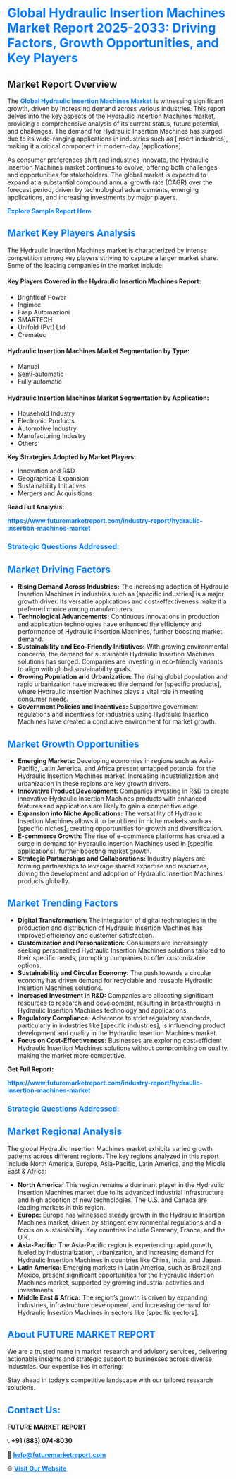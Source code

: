 <h1 style="color: #007BFF;">Global Hydraulic Insertion Machines Market Report 2025-2033: Driving Factors, Growth Opportunities, and Key Players</h1>

<section id="overview">
<h2>Market Report Overview</h2>
<p>The <a href="https://www.futuremarketreport.com/industry-report/hydraulic-insertion-machines-market" style="color: #007BFF; text-decoration: none;"><strong>Global Hydraulic Insertion Machines Market</strong></a> is witnessing significant growth, driven by increasing demand across various industries. This report delves into the key aspects of the Hydraulic Insertion Machines market, providing a comprehensive analysis of its current status, future potential, and challenges. The demand for Hydraulic Insertion Machines has surged due to its wide-ranging applications in industries such as [insert industries], making it a critical component in modern-day [applications].</p>
<p>As consumer preferences shift and industries innovate, the Hydraulic Insertion Machines market continues to evolve, offering both challenges and opportunities for stakeholders. The global market is expected to expand at a substantial compound annual growth rate (CAGR) over the forecast period, driven by technological advancements, emerging applications, and increasing investments by major players.</p>
</section>

<section id="overview">
<p><a href="https://www.futuremarketreport.com/request-sample/reportId=59289" style="color: #007BFF; text-decoration: none;"><strong>Explore Sample Report Here</strong></a></p>
</section>

<section id="key-players">
<h2 style="color: #007BFF;">Market Key Players Analysis</h2>
<p>The Hydraulic Insertion Machines market is characterized by intense competition among key players striving to capture a larger market share. Some of the leading companies in the market include:</p>
<h4>Key Players Covered in the Hydraulic Insertion Machines Report:</h4>
<ul><li>Brightleaf Power</li><li>Ingimec</li><li>Fasp Automazioni</li><li>SMARTECH</li><li>Unifold (Pvt) Ltd</li><li>Crematec</li></ul>
<h4>Hydraulic Insertion Machines Market Segmentation by Type:</h4>
<ul><li>Manual</li><li>Semi-automatic</li><li>Fully automatic</li></ul>

<h4>Hydraulic Insertion Machines Market Segmentation by Application:</h4>
<ul><li>Household Industry</li><li>Electronic Products</li><li>Automotive Industry</li><li>Manufacturing Industry</li><li>Others</li></ul>
<p><strong>Key Strategies Adopted by Market Players:</strong></p>
<ul>
<li>Innovation and R&D</li>
<li>Geographical Expansion</li>
<li>Sustainability Initiatives</li>
<li>Mergers and Acquisitions</li>
</ul>
</section>

<section>
<p><strong>Read Full Analysis: </strong></p><a href="https://www.futuremarketreport.com/industry-report/hydraulic-insertion-machines-market" style="color: #007BFF; text-decoration: none;"><strong>https://www.futuremarketreport.com/industry-report/hydraulic-insertion-machines-market</strong></a>
<h3 style="color: #007BFF;">Strategic Questions Addressed:</h3>
</section>

<section id="driving-factors">
<h2 style="color: #007BFF;">Market Driving Factors</h2>
<ul>
<li><strong>Rising Demand Across Industries:</strong> The increasing adoption of Hydraulic Insertion Machines in industries such as [specific industries] is a major growth driver. Its versatile applications and cost-effectiveness make it a preferred choice among manufacturers.</li>
<li><strong>Technological Advancements:</strong> Continuous innovations in production and application technologies have enhanced the efficiency and performance of Hydraulic Insertion Machines, further boosting market demand.</li>
<li><strong>Sustainability and Eco-Friendly Initiatives:</strong> With growing environmental concerns, the demand for sustainable Hydraulic Insertion Machines solutions has surged. Companies are investing in eco-friendly variants to align with global sustainability goals.</li>
<li><strong>Growing Population and Urbanization:</strong> The rising global population and rapid urbanization have increased the demand for [specific products], where Hydraulic Insertion Machines plays a vital role in meeting consumer needs.</li>
<li><strong>Government Policies and Incentives:</strong> Supportive government regulations and incentives for industries using Hydraulic Insertion Machines have created a conducive environment for market growth.</li>
</ul>
</section>

<section id="growth-opportunities">
<h2 style="color: #007BFF;">Market Growth Opportunities</h2>
<ul>
<li><strong>Emerging Markets:</strong> Developing economies in regions such as Asia-Pacific, Latin America, and Africa present untapped potential for the Hydraulic Insertion Machines market. Increasing industrialization and urbanization in these regions are key growth drivers.</li>
<li><strong>Innovative Product Development:</strong> Companies investing in R&D to create innovative Hydraulic Insertion Machines products with enhanced features and applications are likely to gain a competitive edge.</li>
<li><strong>Expansion into Niche Applications:</strong> The versatility of Hydraulic Insertion Machines allows it to be utilized in niche markets such as [specific niches], creating opportunities for growth and diversification.</li>
<li><strong>E-commerce Growth:</strong> The rise of e-commerce platforms has created a surge in demand for Hydraulic Insertion Machines used in [specific applications], further boosting market growth.</li>
<li><strong>Strategic Partnerships and Collaborations:</strong> Industry players are forming partnerships to leverage shared expertise and resources, driving the development and adoption of Hydraulic Insertion Machines products globally.</li>
</ul>
</section>

<section id="trending-factors">
<h2 style="color: #007BFF;">Market Trending Factors</h2>
<ul>
<li><strong>Digital Transformation:</strong> The integration of digital technologies in the production and distribution of Hydraulic Insertion Machines has improved efficiency and customer satisfaction.</li>
<li><strong>Customization and Personalization:</strong> Consumers are increasingly seeking personalized Hydraulic Insertion Machines solutions tailored to their specific needs, prompting companies to offer customizable options.</li>
<li><strong>Sustainability and Circular Economy:</strong> The push towards a circular economy has driven demand for recyclable and reusable Hydraulic Insertion Machines solutions.</li>
<li><strong>Increased Investment in R&D:</strong> Companies are allocating significant resources to research and development, resulting in breakthroughs in Hydraulic Insertion Machines technology and applications.</li>
<li><strong>Regulatory Compliance:</strong> Adherence to strict regulatory standards, particularly in industries like [specific industries], is influencing product development and quality in the Hydraulic Insertion Machines market.</li>
<li><strong>Focus on Cost-Effectiveness:</strong> Businesses are exploring cost-efficient Hydraulic Insertion Machines solutions without compromising on quality, making the market more competitive.</li>
</ul>
</section>

<section>
<p><strong>Get Full Report: </strong></p><a href="https://www.futuremarketreport.com/industry-report/hydraulic-insertion-machines-market" style="color: #007BFF; text-decoration: none;"><strong>https://www.futuremarketreport.com/industry-report/hydraulic-insertion-machines-market</strong></a>
<h3 style="color: #007BFF;">Strategic Questions Addressed:</h3>
</section>


<section id="regional-analysis">
<h2 style="color: #007BFF;">Market Regional Analysis</h2>
<p>The global Hydraulic Insertion Machines market exhibits varied growth patterns across different regions. The key regions analyzed in this report include North America, Europe, Asia-Pacific, Latin America, and the Middle East & Africa:</p>
<ul>
<li><strong>North America:</strong> This region remains a dominant player in the Hydraulic Insertion Machines market due to its advanced industrial infrastructure and high adoption of new technologies. The U.S. and Canada are leading markets in this region.</li>
<li><strong>Europe:</strong> Europe has witnessed steady growth in the Hydraulic Insertion Machines market, driven by stringent environmental regulations and a focus on sustainability. Key countries include Germany, France, and the U.K.</li>
<li><strong>Asia-Pacific:</strong> The Asia-Pacific region is experiencing rapid growth, fueled by industrialization, urbanization, and increasing demand for Hydraulic Insertion Machines in countries like China, India, and Japan.</li>
<li><strong>Latin America:</strong> Emerging markets in Latin America, such as Brazil and Mexico, present significant opportunities for the Hydraulic Insertion Machines market, supported by growing industrial activities and investments.</li>
<li><strong>Middle East & Africa:</strong> The region’s growth is driven by expanding industries, infrastructure development, and increasing demand for Hydraulic Insertion Machines in sectors like [specific sectors].</li>
</ul>
</section>

<footer>
<h2 style="color: #007BFF;">About FUTURE MARKET REPORT</h2>
<p>We are a trusted name in market research and advisory services, delivering actionable insights and strategic support to businesses across diverse industries. Our expertise lies in offering:</p>

<p>Stay ahead in today’s competitive landscape with our tailored research solutions.</p>

<h2 style="color: #007BFF;">Contact Us:</h2>
<p><strong>FUTURE MARKET REPORT</strong></p>
<p>📞 <strong>+91 (883) 074-8030</strong></p>
<p>📧 <strong><a href="mailto:help@futuremarketreport.com" style="color: #007BFF;">help@futuremarketreport.com</a></strong></p>
<p>🌐 <strong><a href="https://www.futuremarketreport.com/" style="color: #007BFF;">Visit Our Website</a></strong></p>
</footer>